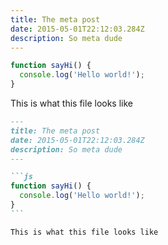 ```yaml
---
title: The meta post
date: 2015-05-01T22:12:03.284Z
description: So meta dude
---
```


```js
function sayHi() {
  console.log('Hello world!');
}
```

This is what this file looks like

````markdown
---
title: The meta post
date: 2015-05-01T22:12:03.284Z
description: So meta dude
---

```js
function sayHi() {
  console.log('Hello world!');
}
```

This is what this file looks like
````
